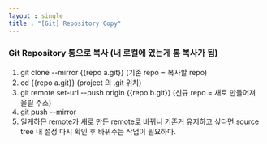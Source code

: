 ```yaml
---
layout : single
title : "[Git] Repository Copy"
---
```


### Git Repository 통으로 복사 (내 로컬에 있는게 통 복사가 됨)

1. git clone --mirror {{repo a.git}} (기존 repo = 복사할 repo)
2. cd {{repo a.git}} (project 의 .git 위치)
3. git remote set-url --push origin {{repo b.git}} (신규 repo = 새로 만들어져 올릴 주소)
4. git push --mirror
5. 일케하믄 remote가 새로 만든 remote로 바뀌니 기존거 유지하고 싶다면 source tree 내 설정 다시 확인 후 바꿔주는 작업이 필요하다.
